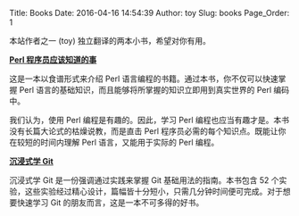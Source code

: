 Title: Books
Date: 2016-04-16 14:54:39
Author: toy
Slug: books
Page_Order: 1

本站作者之一 (toy) 独立翻译的两本小书，希望对你有用。

**[Perl 程序员应该知道的事](http://perl.linuxtoy.org)**

这是一本以食谱形式来介绍 Perl 语言编程的书籍。通过本书，你不仅可以快速掌握 Perl 语言的基础知识，而且能够将所掌握的知识立即用到真实世界的 Perl 编码中。

我们认为，使用 Perl 编程是有趣的。因此，学习 Perl 编程也应当有趣才是。本书没有长篇大论式的枯燥说教，而是直击 Perl 程序员必需的每个知识点。既能让你在较短的时间内理解 Perl 语言，又能用于实际的 Perl 编程。

**[沉浸式学 Git](http://igit.linuxtoy.org)**

沉浸式学 Git 是一份强调通过实践来掌握 Git 基础用法的指南。本书包含 52 个实验，这些实验经过精心设计，篇幅皆十分短小，只需几分钟时间便可完成。对于想要快速学习 Git 的朋友而言，这是一本不可多得的好书。
